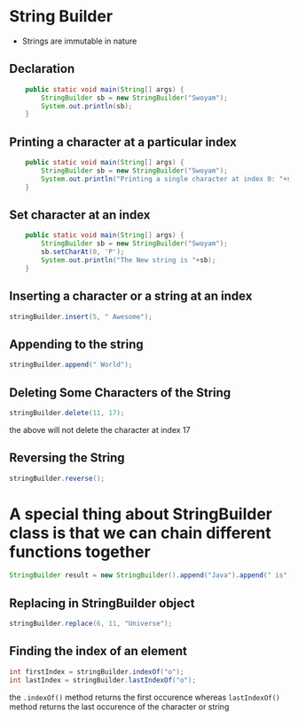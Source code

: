 # String Builder

- Strings are immutable in nature

## Declaration
```java
    public static void main(String[] args) {
        StringBuilder sb = new StringBuilder("Swoyam");
        System.out.println(sb);
    }
```

## Printing a character at a particular index
```java
    public static void main(String[] args) {
        StringBuilder sb = new StringBuilder("Swoyam");
        System.out.println("Printing a single character at index 0: "+sb.charAt(0));
    }
```

## Set character at an index
```java
    public static void main(String[] args) {
        StringBuilder sb = new StringBuilder("Swoyam");
        sb.setCharAt(0, 'P');
        System.out.println("The New string is "+sb);
    }
```

## Inserting a character or a string at an index
```java
stringBuilder.insert(5, " Awesome");
```

## Appending to the string
```java
stringBuilder.append(" World");
```

## Deleting Some Characters of the String
```java
stringBuilder.delete(11, 17);
```
the above will not delete the character at index 17

## Reversing the String
```java
stringBuilder.reverse();
```

# A special thing about StringBuilder class is that we can chain different functions together
```java
StringBuilder result = new StringBuilder().append("Java").append(" is").append(" awesome");
```

## Replacing in StringBuilder object
```java
stringBuilder.replace(6, 11, "Universe");
```

## Finding the index of an element
```java
int firstIndex = stringBuilder.indexOf("o");
int lastIndex = stringBuilder.lastIndexOf("o"); 
```
the `.indexOf()` method returns the first occurence whereas `lastIndexOf()` method returns the last occurence of the character or string